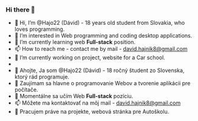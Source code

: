 ### Hi there 👋

- 👋 Hi, I’m @Hajo22 (Dávid) - 18 years old student from Slovakia, who loves programming.
- 👀 I’m interested in Web programming and coding desktop applications.
- 🌱 I’m currently learning web **Full-stack** position.
- 📫 How to reach me - contact me by mail - david.hajnik8@gmail.com
- 🔭 I’m currently working on project, website for a Car school.
- 
- 👋 Ahojte, Ja som @Hajo22 (Dávid) - 18 ročný študent zo Slovenska, ktorý rád programuje.
- 👀 Zaujímam sa hlavne o programovanie Webov a tvorenie aplikácii pre počítače.
- 🌱 Momentálne sa učím Web **Full-stack** pozíciu.
- 📫 Môžete ma kontaktovať na môj mail - david.hajnik8@gmail.com
- 🔭 Pracujem práve na projekte, webová stránka pre Autoškolu. 
